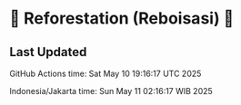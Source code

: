 
# 🌳 Reforestation (Reboisasi) 🌲

## Last Updated

GitHub Actions time: Sat May 10 19:16:17 UTC 2025

Indonesia/Jakarta time: Sun May 11 02:16:17 WIB 2025
